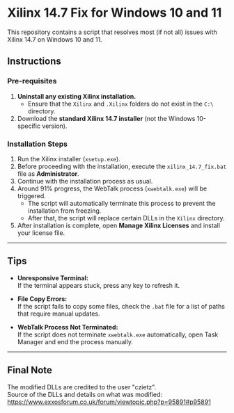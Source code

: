 # Xilinx 14.7 Fix for Windows 10 and 11  

This repository contains a script that resolves most (if not all) issues with Xilinx 14.7 on Windows 10 and 11.  

## Instructions  

### Pre-requisites  

1. **Uninstall any existing Xilinx installation.**  
   - Ensure that the `Xilinx` and `.Xilinx` folders do not exist in the `C:\` directory.  
2. Download the **standard Xilinx 14.7 installer** (not the Windows 10-specific version).  

### Installation Steps  

1. Run the Xilinx installer (`xsetup.exe`).  
2. Before proceeding with the installation, execute the `xilinx_14.7_fix.bat` file as **Administrator**.  
3. Continue with the installation process as usual.  
4. Around 91% progress, the WebTalk process (`xwebtalk.exe`) will be triggered.  
   - The script will automatically terminate this process to prevent the installation from freezing.
   - After that, the script will replace certain DLLs in the `Xilinx` directory.
5. After installation is complete, open **Manage Xilinx Licenses** and install your license file.  

---

## Tips  

- **Unresponsive Terminal:**  
  If the terminal appears stuck, press any key to refresh it.  

- **File Copy Errors:**  
  If the script fails to copy some files, check the `.bat` file for a list of paths that require manual updates.  

- **WebTalk Process Not Terminated:**  
  If the script does not terminate `xwebtalk.exe` automatically, open Task Manager and end the process manually.  

---

## Final Note  

The modified DLLs are credited to the user "czietz".  
Source of the DLLs and details on what was modified: https://www.exxosforum.co.uk/forum/viewtopic.php?p=95891#p95891


